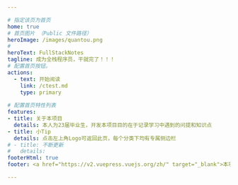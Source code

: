 ```yaml
---

# 指定该页为首页
home: true
# 首页图片 （Public 文件路径）
heroImage: /images/quantou.png
# 
heroText: FullStackNotes
tagline: 成为全栈程序员，干就完了！！！
# 配置首页按钮。
actions:
  - text: 开始阅读
    link: /ctest.md
    type: primary
  
# 配置首页特性列表
features:
- title: 关于本项目
  details: 本人为23届毕业生，开发本项目目的在于记录学习中遇到的问提和知识点
- title: 小Tip
  details: 点击左上角Logo可返回此页，每个分类下均有专属侧边栏
# - title: 不断更新
#   details: 
footerHtml: true
footer: <a href="https://v2.vuepress.vuejs.org/zh/" target="_blank">本项目基于VuePress开发</a>

---
```


